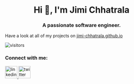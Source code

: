 <h1 align="center">Hi 👋, I'm Jimi Chhatrala</h1>
<h3 align="center">A passionate software engineer.</h3>

Have a look at all of my projects on [jimi-chhatrala.github.io](https://jimi-chhatrala.github.io)

![visitors](https://visitor-badge.laobi.icu/badge?page_id=helloworld.visitor-badge)

<h3 align="left">Connect with me:</h3>
<p align="left">
<a href="https://linkedin.com/in/jimichhatrala" target="blank"><img src="https://jimi-chhatrala.github.io/resources/linkedin.svg" alt="linkedin" width="40" height="40"/</a>
<a href="https://twitter.com/jimichhatrala" target="blank"><img src="https://jimi-chhatrala.github.io/resources/twitter.svg" alt="twitter" width="40" height="40"/></a>
</p>
